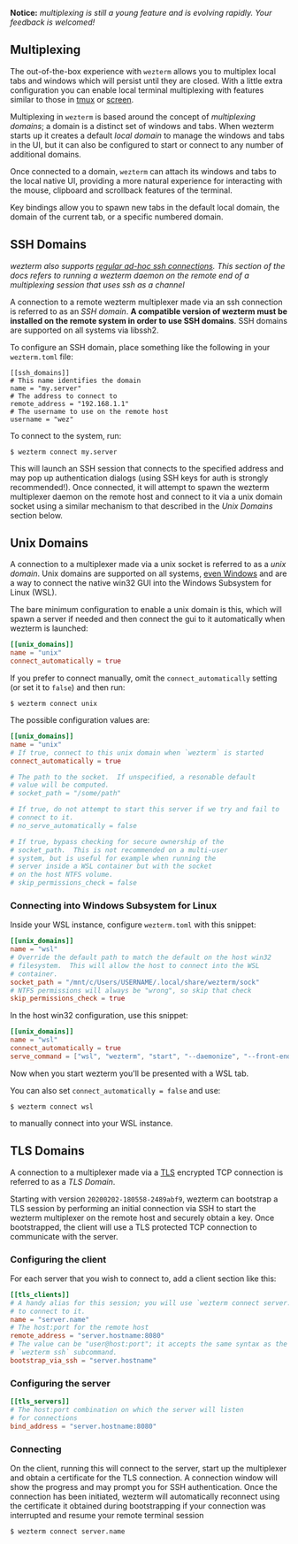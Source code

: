 **Notice:** *multiplexing is still a young feature and is evolving rapidly.
Your feedback is welcomed!*

## Multiplexing

The out-of-the-box experience with `wezterm` allows you to multiplex local tabs
and windows which will persist until they are closed.  With a little extra
configuration you can enable local terminal multiplexing with features similar
to those in [tmux](https://github.com/tmux/tmux/wiki) or [screen](https://en.wikipedia.org/wiki/GNU_Screen).

Multiplexing in `wezterm` is based around the concept of *multiplexing domains*;
a domain is a distinct set of windows and tabs.  When wezterm starts up it
creates a default *local domain* to manage the windows and tabs in the UI, but it
can also be configured to start or connect to any number of additional domains.

Once connected to a domain, `wezterm` can attach its windows and tabs to the
local native UI, providing a more natural experience for interacting with
the mouse, clipboard and scrollback features of the terminal.

Key bindings allow you to spawn new tabs in the default local domain,
the domain of the current tab, or a specific numbered domain.

## SSH Domains

*wezterm also supports [regular ad-hoc ssh connections](ssh.html).
This section of the docs refers to running a wezterm daemon on the remote end
of a multiplexing session that uses ssh as a channel*

A connection to a remote wezterm multiplexer made via an ssh connection is
referred to as an *SSH domain*.  **A compatible version of wezterm must be
installed on the remote system in order to use SSH domains**.
SSH domains are supported on all systems via libssh2.

To configure an SSH domain, place something like the following in
your `wezterm.toml` file:

```
[[ssh_domains]]
# This name identifies the domain
name = "my.server"
# The address to connect to
remote_address = "192.168.1.1"
# The username to use on the remote host
username = "wez"
```

To connect to the system, run:

```
$ wezterm connect my.server
```

This will launch an SSH session that connects to the specified address
and may pop up authentication dialogs (using SSH keys for auth is
strongly recommended!).  Once connected, it will attempt to spawn
the wezterm multiplexer daemon on the remote host and connect to
it via a unix domain socket using a similar mechanism to that
described in the *Unix Domains* section below.

## Unix Domains

A connection to a multiplexer made via a unix socket is referred to
as a *unix domain*.  Unix domains are supported on all systems,
[even Windows](https://devblogs.microsoft.com/commandline/af_unix-comes-to-windows/)
and are a way to connect the native win32 GUI into the Windows Subsystem for Linux (WSL).

The bare minimum configuration to enable a unix domain is this, which will
spawn a server if needed and then connect the gui to it automatically
when wezterm is launched:

```toml
[[unix_domains]]
name = "unix"
connect_automatically = true
```

If you prefer to connect manually, omit the `connect_automatically` setting
(or set it to `false`) and then run:

```
$ wezterm connect unix
```

The possible configuration values are:

```toml
[[unix_domains]]
name = "unix"
# If true, connect to this unix domain when `wezterm` is started
connect_automatically = true

# The path to the socket.  If unspecified, a resonable default
# value will be computed.
# socket_path = "/some/path"

# If true, do not attempt to start this server if we try and fail to
# connect to it.
# no_serve_automatically = false

# If true, bypass checking for secure ownership of the
# socket_path.  This is not recommended on a multi-user
# system, but is useful for example when running the
# server inside a WSL container but with the socket
# on the host NTFS volume.
# skip_permissions_check = false
```

### Connecting into Windows Subsystem for Linux

Inside your WSL instance, configure `wezterm.toml` with this snippet:

```toml
[[unix_domains]]
name = "wsl"
# Override the default path to match the default on the host win32
# filesystem.  This will allow the host to connect into the WSL
# container.
socket_path = "/mnt/c/Users/USERNAME/.local/share/wezterm/sock"
# NTFS permissions will always be "wrong", so skip that check
skip_permissions_check = true
```

In the host win32 configuration, use this snippet:

```toml
[[unix_domains]]
name = "wsl"
connect_automatically = true
serve_command = ["wsl", "wezterm", "start", "--daemonize", "--front-end", "MuxServer"]
```

Now when you start wezterm you'll be presented with a WSL tab.

You can also set `connect_automatically = false` and use:

```
$ wezterm connect wsl
```

to manually connect into your WSL instance.

## TLS Domains

A connection to a multiplexer made via a [TLS](https://en.wikipedia.org/wiki/Transport_Layer_Security)
encrypted TCP connection is referred to as a *TLS Domain*.

Starting with version `20200202-180558-2489abf9`, wezterm can bootstrap a TLS
session by performing an initial connection via SSH to start the wezterm
multiplexer on the remote host and securely obtain a key.  Once bootstrapped,
the client will use a TLS protected TCP connection to communicate with the
server.

### Configuring the client

For each server that you wish to connect to, add a client section like this:

```toml
[[tls_clients]]
# A handy alias for this session; you will use `wezterm connect server.name`
# to connect to it.
name = "server.name"
# The host:port for the remote host
remote_address = "server.hostname:8080"
# The value can be "user@host:port"; it accepts the same syntax as the
# `wezterm ssh` subcommand.
bootstrap_via_ssh = "server.hostname"
```

### Configuring the server

```toml
[[tls_servers]]
# The host:port combination on which the server will listen
# for connections
bind_address = "server.hostname:8080"
```

### Connecting

On the client, running this will connect to the server, start up
the multiplexer and obtain a certificate for the TLS connection.
A connection window will show the progress and may prompt you for
SSH authentication.  Once the connection has been initiated, wezterm
will automatically reconnect using the certificate it obtained during
bootstrapping if your connection was interrupted and resume your
remote terminal session

```bash
$ wezterm connect server.name
```
